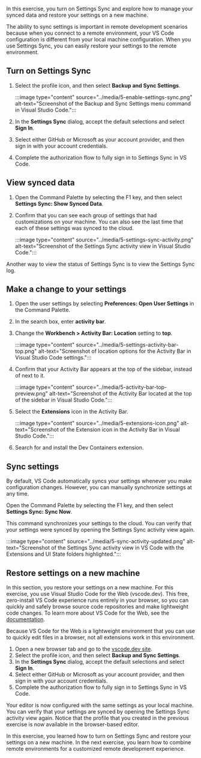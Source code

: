 In this exercise, you turn on Settings Sync and explore how to manage your synced data and restore your settings on a new machine.

The ability to sync settings is important in remote development scenarios because when you connect to a remote environment, your VS Code configuration is different from your local machine configuration. When you use Settings Sync, you can easily restore your settings to the remote environment.

## Turn on Settings Sync

1. Select the profile icon, and then select **Backup and Sync Settings**.

    :::image type="content" source="../media/5-enable-settings-sync.png" alt-text="Screenshot of the Backup and Sync Settings menu command in Visual Studio Code.":::

1. In the **Settings Sync** dialog, accept the default selections and select **Sign In**.
1. Select either GitHub or Microsoft as your account provider, and then sign in with your account credentials.
1. Complete the authorization flow to fully sign in to Settings Sync in VS Code.

## View synced data

1. Open the Command Palette by selecting the F1 key, and then select **Settings Sync: Show Synced Data**.
1. Confirm that you can see each group of settings that had customizations on your machine. You can also see the last time that each of these settings was synced to the cloud.

    :::image type="content" source="../media/5-settings-sync-activity.png" alt-text="Screenshot of the Settings Sync activity view in Visual Studio Code.":::

Another way to view the status of Settings Sync is to view the Settings Sync log.

## Make a change to your settings

1. Open the user settings by selecting **Preferences: Open User Settings** in the Command Palette.
1. In the search box, enter **activity bar**.
1. Change the **Workbench > Activity Bar: Location** setting to **top**.

    :::image type="content" source="../media/5-settings-activity-bar-top.png" alt-text="Screenshot of location options for the Activity Bar in Visual Studio Code settings.":::

1. Confirm that your Activity Bar appears at the top of the sidebar, instead of next to it.

    :::image type="content" source="../media/5-activity-bar-top-preview.png" alt-text="Screenshot of the Activity Bar located at the top of the sidebar in Visual Studio Code.":::

1. Select the **Extensions** icon in the Activity Bar.

    :::image type="content" source="../media/5-extensions-icon.png" alt-text="Screenshot of the Extension icon in the Activity Bar in Visual Studio Code.":::

1. Search for and install the Dev Containers extension.

## Sync settings

By default, VS Code automatically syncs your settings whenever you make configuration changes. However, you can manually synchronize settings at any time.

Open the Command Palette by selecting the F1 key, and then select **Settings Sync: Sync Now**.

This command synchronizes your settings to the cloud. You can verify that your settings were synced by opening the Settings Sync activity view again.

:::image type="content" source="../media/5-sync-activity-updated.png" alt-text="Screenshot of the Settings Sync activity view in VS Code with the Extensions and UI State folders highlighted.":::

## Restore settings on a new machine

In this section, you restore your settings on a new machine. For this exercise, you use Visual Studio Code for the Web (vscode.dev). This free, zero-install VS Code experience runs entirely in your browser, so you can quickly and safely browse source code repositories and make lightweight code changes. To learn more about VS Code for the Web, see the [documentation](https://code.visualstudio.com/docs/editor/vscode-web).

Because VS Code for the Web is a lightweight environment that you can use to quickly edit files in a browser, not all extensions work in this environment.

1. Open a new browser tab and go to the [vscode.dev site](https://vscode.dev).
1. Select the profile icon, and then select **Backup and Sync Settings**.
1. In the **Settings Sync** dialog, accept the default selections and select **Sign In**.
1. Select either GitHub or Microsoft as your account provider, and then sign in with your account credentials.
1. Complete the authorization flow to fully sign in to Settings Sync in VS Code.

Your editor is now configured with the same settings as your local machine. You can verify that your settings are synced by opening the Settings Sync activity view again. Notice that the profile that you created in the previous exercise is now available in the browser-based editor.

In this exercise, you learned how to turn on Settings Sync and restore your settings on a new machine. In the next exercise, you learn how to combine remote environments for a customized remote development experience.
